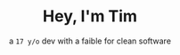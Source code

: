 <h1 align="center">Hey, I'm Tim</h1>
<p align="center">a <code>17 y/o</code> dev with a faible for clean software</p>
